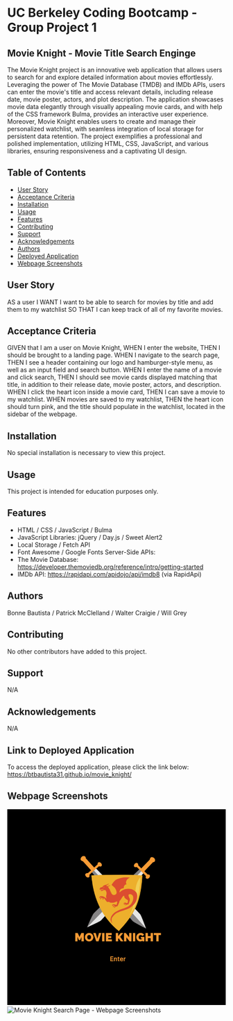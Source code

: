 # UC Berkeley Coding Bootcamp - Group Project 1
## Movie Knight - Movie Title Search Enginge
The Movie Knight project is an innovative web application that allows users to search for and explore detailed information about movies effortlessly. Leveraging the power of The Movie Database (TMDB) and IMDb APIs, users can enter the movie's title and access relevant details, including release date, movie poster, actors, and plot description. The application showcases movie data elegantly through visually appealing movie cards, and with help of the CSS framework Bulma, provides an interactive user experience. Moreover, Movie Knight enables users to create and manage their personalized watchlist, with seamless integration of local storage for persistent data retention. The project exemplifies a professional and polished implementation, utilizing HTML, CSS, JavaScript, and various libraries, ensuring responsiveness and a captivating UI design.

## Table of Contents 
- [User Story](#user-story)
- [Acceptance Criteria](#acceptance-criteria)
- [Installation](#installation)
- [Usage](#usage)
- [Features](#features)
- [Contributing](#contributing)
- [Support](#support)
- [Acknowledgements](#acknowledgements)
- [Authors](#authors)
- [Deployed Application](#link-to-deployed-application)
- [Webpage Screenshots](#webpage-screenshots)

## User Story
AS a user
I WANT I want to be able to search for movies by title and add them to my watchlist
SO THAT  I can keep track of all of my favorite movies.

## Acceptance Criteria
GIVEN that I am a user on Movie Knight,
WHEN I enter the website,
THEN I should be brought to a landing page.
WHEN I navigate to the search page,
THEN I see a header containing our logo and hamburger-style menu, as well as an input field and search button.
WHEN I enter the name of a movie and click search,
THEN I should see movie cards displayed matching that title, in addition to their release date, movie poster, actors, and description. 
WHEN I click the heart icon inside a movie card,
THEN I can save a movie to my watchlist.
WHEN movies are saved to my watchlist,
THEN the heart icon should turn pink, and the title should populate in the watchlist, located in the sidebar of the webpage.

## Installation
No special installation is necessary to view this project.

## Usage 
This project is intended for education purposes only.

## Features
- HTML / CSS / JavaScript / Bulma
- JavaScript Libraries: jQuery / Day.js / Sweet Alert2
- Local Storage / Fetch API
- Font Awesome / Google Fonts
Server-Side APIs:
- The Movie Database: https://developer.themoviedb.org/reference/intro/getting-started
- IMDb API: https://rapidapi.com/apidojo/api/imdb8 (via RapidApi)

## Authors
Bonne Bautista / Patrick McClelland / Walter Craigie / Will Grey

## Contributing
No other contributors have added to this project.

## Support
N/A

## Acknowledgements
N/A

## Link to Deployed Application
To access the deployed application, please click the link below:
https://btbautista31.github.io/movie_knight/

## Webpage Screenshots
![Movie Knight Homepage - Webpage Screenshots](./assets/images/homepage-screenshot.png)
![Movie Knight Search Page - Webpage Screenshots](./assets/images/search-screenshot.png)
